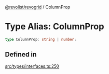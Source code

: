 [@revolist/revogrid](README.md) / ColumnProp

# Type Alias: ColumnProp

```ts
type ColumnProp: string | number;
```

## Defined in

[src/types/interfaces.ts:250](https://github.com/revolist/revogrid/blob/41a50f3812b438de1179c5db15e284c71422e9de/src/types/interfaces.ts#L250)
